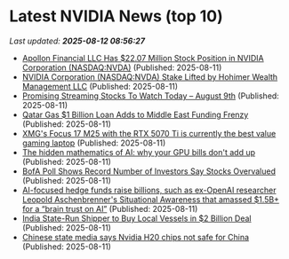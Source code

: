 # Latest NVIDIA News (top 10)
_Last updated: **2025-08-12 08:56:27**_

- [Apollon Financial LLC Has $22.07 Million Stock Position in NVIDIA Corporation (NASDAQ:NVDA)](https://www.etfdailynews.com/2025/08/11/apollon-financial-llc-has-22-07-million-stock-position-in-nvidia-corporation-nasdaqnvda/) (Published: 2025-08-11)
- [NVIDIA Corporation (NASDAQ:NVDA) Stake Lifted by Hohimer Wealth Management LLC](https://www.etfdailynews.com/2025/08/11/nvidia-corporation-nasdaqnvda-stake-lifted-by-hohimer-wealth-management-llc/) (Published: 2025-08-11)
- [Promising Streaming Stocks To Watch Today – August 9th](https://www.etfdailynews.com/2025/08/11/promising-streaming-stocks-to-watch-today-august-9th/) (Published: 2025-08-11)
- [Qatar Gas $1 Billion Loan Adds to Middle East Funding Frenzy](https://biztoc.com/x/12d4c5685981bdb4) (Published: 2025-08-11)
- [XMG's Focus 17 M25 with the RTX 5070 Ti is currently the best value gaming laptop](https://www.notebookcheck.net/XMG-s-Focus-17-M25-with-the-RTX-5070-Ti-is-currently-the-best-value-gaming-laptop.1079624.0.html) (Published: 2025-08-11)
- [The hidden mathematics of AI: why your GPU bills don't add up](https://www.techradar.com/pro/the-hidden-mathematics-of-ai-why-your-gpu-bills-dont-add-up) (Published: 2025-08-11)
- [BofA Poll Shows Record Number of Investors Say Stocks Overvalued](https://biztoc.com/x/43a58751c3abc970) (Published: 2025-08-11)
- [AI-focused hedge funds raise billions, such as ex-OpenAI researcher Leopold Aschenbrenner's Situational Awareness that amassed $1.5B+ for a “brain trust on AI”](https://biztoc.com/x/39844256dbba75b7) (Published: 2025-08-11)
- [India State-Run Shipper to Buy Local Vessels in $2 Billion Deal](https://biztoc.com/x/be7edb36a3aae28c) (Published: 2025-08-11)
- [Chinese state media says Nvidia H20 chips not safe for China](https://biztoc.com/x/c2a2aa7e744c2bfa) (Published: 2025-08-11)
